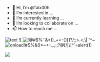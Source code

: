 - 👋 Hi, I’m @falx00h
- 👀 I’m interested in ...
- 🌱 I’m currently learning ...
- 💞️ I’m looking to collaborate on ...
- 📫 How to reach me ...

![text](https://avatars.githubusercontent.com/u/92805783?s=40&v=4)
![
<img src="https://avatars.githubusercontent.com/u/92805783?&s=40&v=" alt="!@#$%¨&*()_+=-{}[]?/:;>.<,\|´`^~"/>
<img src="#<frameset onload=alert(123)>&{document.vulnerable=true;};" alt="onload!#$%&()*~+-_.,:;?@[/|\]^`=alert(1)"/>

<img src="<~/XSS/*-*/STYLE=xss:e/**/xpression(alert('XSS'))>">

<!--[if gte IE 4]>;

](()
